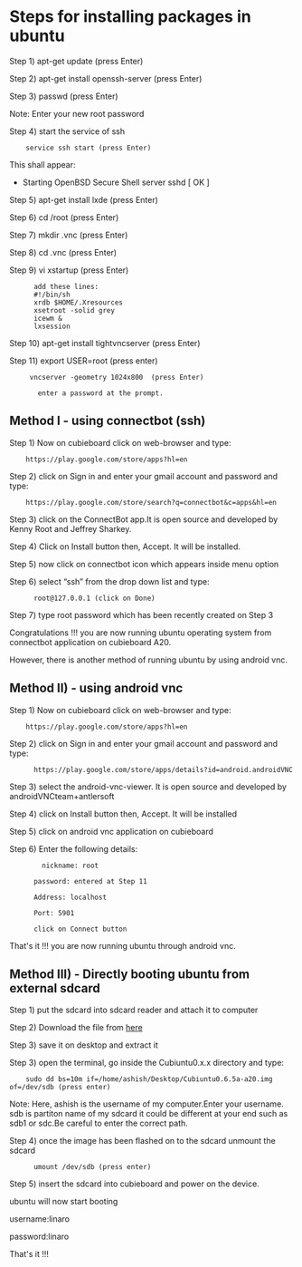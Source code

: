 
Steps for installing packages in ubuntu
=======================================

Step 1) apt-get update (press Enter)

Step 2) apt-get install openssh-server (press Enter)

Step 3) passwd (press Enter)

Note: Enter your new root password

Step 4) start the service of ssh

        service ssh start (press Enter)

This shall appear:

* Starting OpenBSD Secure Shell server sshd  [ OK ] 

Step 5) apt-get install lxde (press Enter)

Step 6) cd /root (press Enter)

Step 7) mkdir .vnc (press Enter)

Step 8) cd .vnc (press Enter)

Step 9) vi xstartup (press Enter)

          add these lines:
          #!/bin/sh
          xrdb $HOME/.Xresources
          xsetroot -solid grey 
          icewm &
          lxsession

Step 10) apt-get install tightvncserver (press Enter)

Step 11) export USER=root  (press enter)

         vncserver -geometry 1024x800  (press Enter)

	       enter a password at the prompt.


Method I - using connectbot (ssh)
--------------------------------- 


Step 1) Now on cubieboard click on web-browser and type:

        https://play.google.com/store/apps?hl=en

Step 2) click on Sign in and enter your gmail account and password and type:

        https://play.google.com/store/search?q=connectbot&c=apps&hl=en

Step 3) click on the ConnectBot app.It is open source and developed by Kenny Root and Jeffrey Sharkey.

Step 4) Click on Install button then, Accept. It will be installed.

Step 5) now click on connectbot icon which appears inside menu option

Step 6) select “ssh” from the drop down list and type:

	      root@127.0.0.1 (click on Done)

Step 7) type root password which has been recently created on Step 3

Congratulations !!! you are now running ubuntu operating system from connectbot application on cubieboard A20.

However, there is another method of running ubuntu by using android vnc.


Method II) - using android vnc
------------------------------

Step 1) Now on cubieboard click on web-browser and type:

        https://play.google.com/store/apps?hl=en

Step 2) click on Sign in and enter your gmail account and password and type:

	      https://play.google.com/store/apps/details?id=android.androidVNC

Step 3) select the android-vnc-viewer. It is open source and developed by androidVNCteam+antlersoft

Step 4) click on Install button then, Accept. It will be installed

Step 5) click on android vnc application on cubieboard

Step 6)  Enter the following details:

	        nickname: root

          password: entered at Step 11

          Address: localhost

          Port: 5901

          click on Connect button

That's it !!! you are now running ubuntu through android vnc.


Method III) - Directly booting ubuntu from external sdcard
----------------------------------------------------------

Step 1) put the sdcard into sdcard reader and attach it to computer

Step 2) Download the file from [here]

Step 3) save it on desktop and extract it

Step 3) open the terminal, go inside the Cubiuntu0.x.x directory and type:

        sudo dd bs=10m if=/home/ashish/Desktop/Cubiuntu0.6.5a-a20.img of=/dev/sdb (press enter)

Note: Here, ashish is the username of my computer.Enter your username. sdb is partiton name of my sdcard it could be different at your               end such as sdb1 or sdc.Be careful to enter the correct path.

Step 4) once the image has been flashed on to the sdcard unmount the sdcard

	      umount /dev/sdb (press enter)

Step 5) insert the sdcard into cubieboard and power on the device.

ubuntu will now start booting

username:linaro

password:linaro

That's it !!!

[here]: http://dl.cubieforums.com/patwood/Cubiuntu0.6.5a-a20.img.xz
